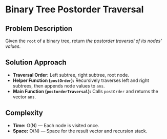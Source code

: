 # Binary Tree Postorder Traversal

## Problem Description 

Given the `root` of a binary tree, return *the postorder traversal of its nodes' values*.

## Solution Approach

- **Traversal Order:** Left subtree, right subtree, root node.
- **Helper Function (`postOrder`):** Recursively traverses left and right subtrees, then appends node values to `ans`.
- **Main Function (`postorderTraversal`):** Calls `postOrder` and returns the vector `ans`.

## Complexity

- **Time:** O(N) — Each node is visited once.
- **Space:** O(N) — Space for the result vector and recursion stack.
